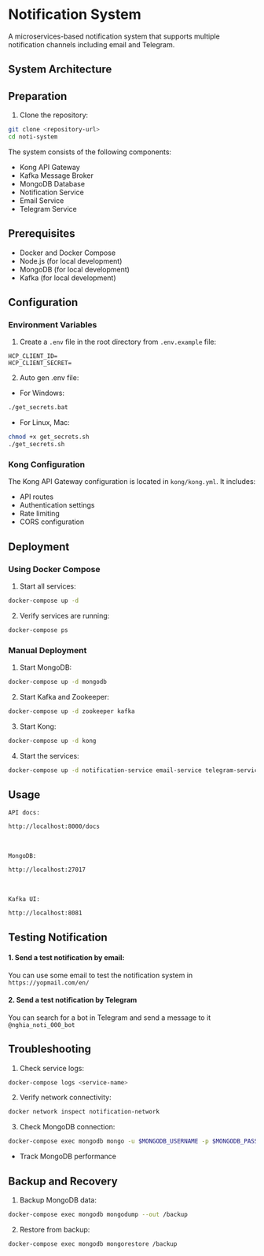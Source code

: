 # Notification System

A microservices-based notification system that supports multiple notification channels including email and Telegram.

## System Architecture

## Preparation

1. Clone the repository:
```bash
git clone <repository-url>
cd noti-system
```

The system consists of the following components:
- Kong API Gateway
- Kafka Message Broker
- MongoDB Database
- Notification Service
- Email Service
- Telegram Service

## Prerequisites

- Docker and Docker Compose
- Node.js (for local development)
- MongoDB (for local development)
- Kafka (for local development)

## Configuration

### Environment Variables

1. Create a `.env` file in the root directory from `.env.example` file:
```env
HCP_CLIENT_ID=
HCP_CLIENT_SECRET=
```

2. Auto gen .env file:
- For Windows:
```bash
./get_secrets.bat
```

- For Linux, Mac:
```bash
chmod +x get_secrets.sh
./get_secrets.sh
```
### Kong Configuration

The Kong API Gateway configuration is located in `kong/kong.yml`. It includes:
- API routes
- Authentication settings
- Rate limiting
- CORS configuration

## Deployment

### Using Docker Compose

1. Start all services:
```bash
docker-compose up -d
```

2. Verify services are running:
```bash
docker-compose ps
```

### Manual Deployment

1. Start MongoDB:
```bash
docker-compose up -d mongodb
```

2. Start Kafka and Zookeeper:
```bash
docker-compose up -d zookeeper kafka
```

3. Start Kong:
```bash
docker-compose up -d kong
```

4. Start the services:
```bash
docker-compose up -d notification-service email-service telegram-service
```

## Usage

`API docs:`
```bash
http://localhost:8000/docs
```
<br>

`MongoDB:`
```bash
http://localhost:27017
```
<br>

`Kafka UI:`
```bash
http://localhost:8081
```

## Testing Notification

#### 1. Send a test notification by email:
You can use some email to test the notification system in `https://yopmail.com/en/`


#### 2. Send a test notification by Telegram
You can search for a bot in Telegram and send a message to it `@nghia_noti_000_bot`


## Troubleshooting

1. Check service logs:
```bash
docker-compose logs <service-name>
```



2. Verify network connectivity:
```bash
docker network inspect notification-network
```

3. Check MongoDB connection:
```bash
docker-compose exec mongodb mongo -u $MONGODB_USERNAME -p $MONGODB_PASSWORD
```


- Track MongoDB performance

## Backup and Recovery

1. Backup MongoDB data:
```bash
docker-compose exec mongodb mongodump --out /backup
```

2. Restore from backup:
```bash
docker-compose exec mongodb mongorestore /backup
```

